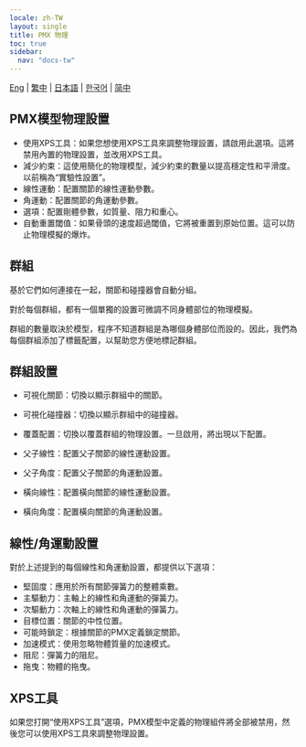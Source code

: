 ```yaml
---
locale: zh-TW
layout: single
title: PMX 物理
toc: true
sidebar:
  nav: "docs-tw"
---
```

[Eng](/dancexr/features/pmx_physics) | [繁中](/tw/dancexr/features/pmx_physics) | [日本語](/jp/dancexr/features/pmx_physics) | [한국어](/kr/dancexr/features/pmx_physics) | [简中](/zh/dancexr/features/pmx_physics)

## PMX模型物理設置

* 使用XPS工具：如果您想使用XPS工具來調整物理設置，請啟用此選項。這將禁用內置的物理設置，並改用XPS工具。
* 減少約束：這使用簡化的物理模型，減少約束的數量以提高穩定性和平滑度。以前稱為“實驗性設置”。
* 線性運動：配置關節的線性運動參數。
* 角運動：配置關節的角運動參數。
* 選項：配置剛體參數，如質量、阻力和重心。
* 自動重置閾值：如果骨頭的速度超過閾值，它將被重置到原始位置。這可以防止物理模擬的爆炸。


## 群組

基於它們如何連接在一起，關節和碰撞器會自動分組。

對於每個群組，都有一個單獨的設置可微調不同身體部位的物理模擬。

群組的數量取決於模型，程序不知道群組是為哪個身體部位而設的。因此，我們為每個群組添加了標籤配置，以幫助您方便地標記群組。


## 群組設置

* 可視化關節：切換以顯示群組中的關節。
* 可視化碰撞器：切換以顯示群組中的碰撞器。
* 覆蓋配置：切換以覆蓋群組的物理設置。一旦啟用，將出現以下配置。

* 父子線性：配置父子關節的線性運動設置。
* 父子角度：配置父子關節的角運動設置。
* 橫向線性：配置橫向關節的線性運動設置。
* 橫向角度：配置橫向關節的角運動設置。


## 線性/角運動設置

對於上述提到的每個線性和角運動設置，都提供以下選項：

* 堅固度：應用於所有關節彈簧力的整體乘數。
* 主驅動力：主軸上的線性和角運動的彈簧力。
* 次驅動力：次軸上的線性和角運動的彈簧力。
* 目標位置：關節的中性位置。
* 可能時鎖定：根據關節的PMX定義鎖定關節。
* 加速模式：使用忽略物體質量的加速模式。
* 阻尼：彈簧力的阻尼。
* 拖曳：物體的拖曳。


## XPS工具
如果您打開“使用XPS工具”選項，PMX模型中定義的物理組件將全部被禁用，然後您可以使用XPS工具來調整物理設置。